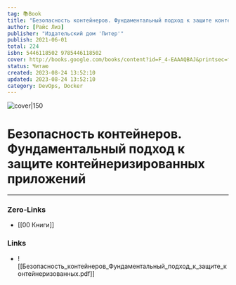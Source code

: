 ```yaml
---
tag: 📚Book
title: "Безопасность контейнеров. Фундаментальный подход к защите контейнеризированных приложений"
author: [Райс Лиз]
publisher: "Издательский дом 'Питер'"
publish: 2021-06-01
total: 224
isbn: 5446118502 9785446118502
cover: http://books.google.com/books/content?id=F_4-EAAAQBAJ&printsec=frontcover&img=1&zoom=1&edge=curl&source=gbs_api
status: Читаю
created: 2023-08-24 13:52:10
updated: 2023-08-24 13:52:10
category: DevOps, Docker
---
```


![cover|150](http://books.google.com/books/content?id=F_4-EAAAQBAJ&printsec=frontcover&img=1&zoom=1&edge=curl&source=gbs_api)

# Безопасность контейнеров. Фундаментальный подход к защите контейнеризированных приложений

___
### Zero-Links
- [[00 Книги]]

### Links
- ![[Безопасность_контейнеров_Фундаментальный_подход_к_защите_контейнеризованных.pdf]]